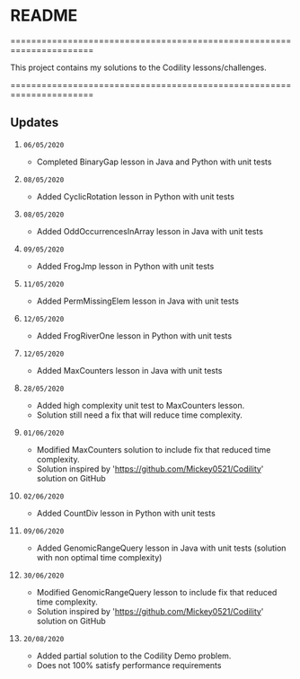 
# README

======================================================================

This project contains my solutions to the Codility lessons/challenges.

======================================================================

## Updates

1. `06/05/2020`
   - Completed BinaryGap lesson in Java and Python with unit tests

2. `08/05/2020`
   - Added CyclicRotation lesson in Python with unit tests

3. `08/05/2020`
   - Added OddOccurrencesInArray lesson in Java with unit tests

4. `09/05/2020`
   - Added FrogJmp lesson in Python with unit tests

5. `11/05/2020`
   - Added PermMissingElem lesson in Java with unit tests

6. `12/05/2020`
   - Added FrogRiverOne lesson in Python with unit tests

7. `12/05/2020`
   - Added MaxCounters lesson in Java with unit tests

8. `28/05/2020`
   - Added high complexity unit test to MaxCounters lesson.
   - Solution still need a fix that will reduce time complexity.

9. `01/06/2020`
   - Modified MaxCounters solution to include fix that reduced time complexity.
   - Solution inspired by 'https://github.com/Mickey0521/Codility' solution on GitHub

10. `02/06/2020`
    - Added CountDiv lesson in Python with unit tests

11. `09/06/2020`
    - Added GenomicRangeQuery lesson in Java with unit tests (solution with non optimal time complexity)

12. `30/06/2020`
    - Modified GenomicRangeQuery lesson to include fix that reduced time complexity.
    - Solution inspired by 'https://github.com/Mickey0521/Codility' solution on GitHub

13. `20/08/2020`
    - Added partial solution to the Codility Demo problem.
    - Does not 100% satisfy performance requirements
